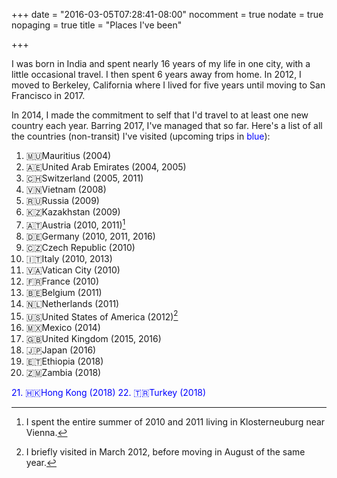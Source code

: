 +++
date = "2016-03-05T07:28:41-08:00"
nocomment = true
nodate = true
nopaging = true
title = "Places I've been"

+++

I was born in India and spent nearly 16 years of my life in one city, with a little occasional travel. I then spent 6 years away from home. In 2012, I moved to Berkeley, California where I lived for five years until moving to San Francisco in 2017.

In 2014, I made the commitment to self that I'd travel to at least one new country each year. Barring 2017, I've managed that so far. Here's a list of all the countries (non-transit) I've visited (upcoming trips in <font color="blue">blue</font>):

1. 🇲🇺Mauritius (2004)
2. 🇦🇪United Arab Emirates (2004, 2005)
3. 🇨🇭Switzerland (2005, 2011)
4. 🇻🇳Vietnam (2008)
5. 🇷🇺Russia (2009)
6. 🇰🇿Kazakhstan (2009)
7. 🇦🇹Austria (2010, 2011)[^1]
8. 🇩🇪Germany (2010, 2011, 2016)
9. 🇨🇿Czech Republic (2010)
10. 🇮🇹Italy (2010, 2013)
11. 🇻🇦Vatican City (2010)
12. 🇫🇷France (2010)
13. 🇧🇪Belgium (2011)
14. 🇳🇱Netherlands (2011)
15. 🇺🇸United States of America (2012)[^2]
16. 🇲🇽Mexico (2014)
17. 🇬🇧United Kingdom (2015, 2016)
18. 🇯🇵Japan (2016)
19. 🇪🇹Ethiopia (2018)
20. 🇿🇲Zambia (2018)
<font color="blue">
21. 🇭🇰Hong Kong (2018)
</font>
<font color="blue">
22. 🇹🇷Turkey (2018)
</font>

[^1]: I spent the entire summer of 2010 and 2011 living in Klosterneuburg near Vienna.
[^2]: I briefly visited in March 2012, before moving in August of the same year.